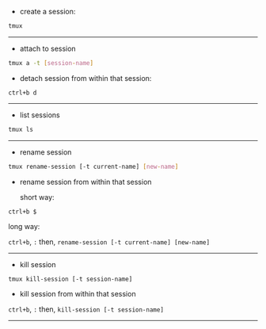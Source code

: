 - create a session:
```bash
tmux 
```
---

- attach to session
```bash
tmux a -t [session-name]
```

- detach session from within that session:
```
ctrl+b d
```
---

- list sessions
```bash
tmux ls
```
---

- rename session
```bash
tmux rename-session [-t current-name] [new-name]
```

- rename session from within that session

  short way:
```
ctrl+b $
```
  long way:

`ctrl+b`, `:` then, `rename-session [-t current-name] [new-name]`

---

- kill session
```bash
tmux kill-session [-t session-name]
```

- kill session from within that session

`ctrl+b`, `:` then, `kill-session [-t session-name]`

---
